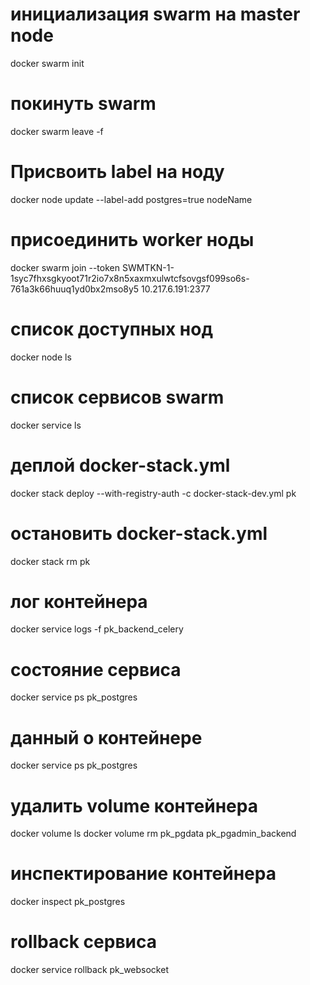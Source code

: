 # инициализация swarm на master node
docker swarm init

# покинуть swarm
docker swarm leave -f

# Присвоить label на ноду
docker node update --label-add postgres=true nodeName

# присоединить worker ноды
docker swarm join --token SWMTKN-1-1syc7fhxsgkyoot71r2io7x8n5xaxmxulwtcfsovgsf099so6s-761a3k66huuq1yd0bx2mso8y5 10.217.6.191:2377

# список доступных нод
docker node ls

# список сервисов swarm
docker service ls

# деплой docker-stack.yml
docker stack deploy --with-registry-auth -c docker-stack-dev.yml pk

# остановить docker-stack.yml
docker stack rm pk

# лог контейнера
docker service logs -f pk_backend_celery

# состояние сервиса
docker service ps pk_postgres

# данный о контейнере
docker service ps pk_postgres

# удалить volume контейнера
docker volume ls
docker volume rm pk_pgdata pk_pgadmin_backend

# инспектирование контейнера
docker inspect pk_postgres

# rollback сервиса
docker service rollback pk_websocket